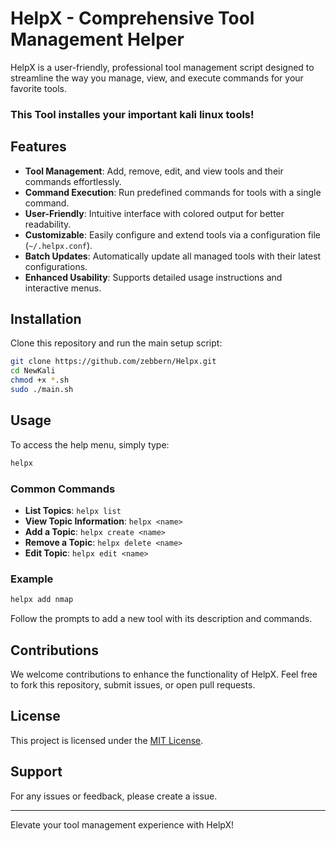 # HelpX - Comprehensive Tool Management Helper

HelpX is a user-friendly, professional tool management script designed to streamline the way you manage, view, and execute commands for your favorite tools. 

### This Tool installes your important kali linux tools!

## Features

- **Tool Management**: Add, remove, edit, and view tools and their commands effortlessly.
- **Command Execution**: Run predefined commands for tools with a single command.
- **User-Friendly**: Intuitive interface with colored output for better readability.
- **Customizable**: Easily configure and extend tools via a configuration file (`~/.helpx.conf`).
- **Batch Updates**: Automatically update all managed tools with their latest configurations.
- **Enhanced Usability**: Supports detailed usage instructions and interactive menus.

## Installation

Clone this repository and run the main setup script:

```bash
git clone https://github.com/zebbern/Helpx.git
cd NewKali
chmod +x *.sh
sudo ./main.sh
```

## Usage

To access the help menu, simply type:

```bash
helpx
```

### Common Commands

- **List Topics**: `helpx list`
- **View Topic Information**: `helpx <name>`
- **Add a Topic**: `helpx create <name>`
- **Remove a Topic**: `helpx delete <name>`
- **Edit Topic**: `helpx edit <name>`

### Example

```bash
helpx add nmap
```
Follow the prompts to add a new tool with its description and commands.

## Contributions

We welcome contributions to enhance the functionality of HelpX. Feel free to fork this repository, submit issues, or open pull requests.

## License

This project is licensed under the [MIT License](LICENSE).

## Support

For any issues or feedback, please create a issue.

---

Elevate your tool management experience with HelpX!

